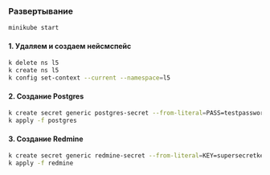 ### Развертывание
```bash
minikube start
```
#### 1. Удаляем и создаем нейсмспейс
```bash
k delete ns l5
k create ns l5
k config set-context --current --namespace=l5
```
#### 2. Создание Postgres
```bash
k create secret generic postgres-secret --from-literal=PASS=testpassword
k apply -f postgres
```

#### 3. Создание Redmine
```bash
k create secret generic redmine-secret --from-literal=KEY=supersecretkey
k apply -f redmine
```